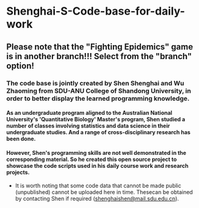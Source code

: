 # Shenghai-S-Code-base-for-daily-work
## Please note that the "Fighting Epidemics" game is in another branch!!! Select from the "branch" option!
### The code base is jointly created by Shen Shenghai and Wu Zhaoming from SDU-ANU College of Shandong University, in order to better display the learned programming knowledge.
#### As an undergraduate program aligned to the Australian National University's 'Quantitative Biology' Master's program, Shen studied a number of classes involving statistics and data science in their undergraduate studies. And a range of cross-disciplinary research has been done.
#### However, Shen's programming skills are not well demonstrated in the corresponding material. So he created this open source project to showcase the code scripts used in his daily course work and research projects.
* It is worth noting that some code data that cannot be made public (unpublished) cannot be uploaded here in time. Thesecan be obtained by contacting Shen if required (shenghaishen@mail.sdu.edu.cn).

